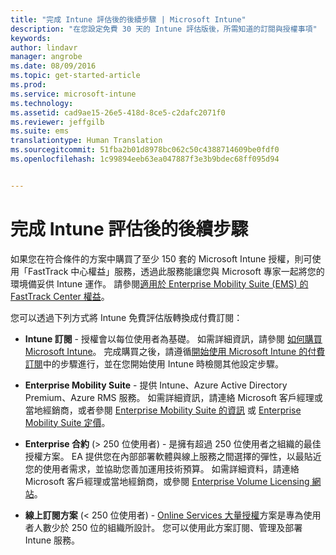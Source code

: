 ```yaml
---
title: "完成 Intune 評估後的後續步驟 | Microsoft Intune"
description: "在您設定免費 30 天的 Intune 評估版後，所需知道的訂閱與授權事項"
keywords: 
author: lindavr
manager: angrobe
ms.date: 08/09/2016
ms.topic: get-started-article
ms.prod: 
ms.service: microsoft-intune
ms.technology: 
ms.assetid: cad9ae15-26e5-418d-8ce5-c2dafc2071f0
ms.reviewer: jeffgilb
ms.suite: ems
translationtype: Human Translation
ms.sourcegitcommit: 51fba2b01d8978bc062c50c4388714609be0fdf0
ms.openlocfilehash: 1c99894eeb63ea047887f3e3b9bdec68ff095d94


---
```


# 完成 Intune 評估後的後續步驟
如果您在符合條件的方案中購買了至少 150 套的 Microsoft Intune 授權，則可使用「FastTrack 中心權益」服務，透過此服務能讓您與 Microsoft 專家一起將您的環境備妥供 Intune 運作。 請參閱[適用於 Enterprise Mobility Suite (EMS) 的 FastTrack Center 權益](https://docs.microsoft.com/enterprise-mobility/Solutions/fasttrack-center-benefit-for-enterprise-mobility-suite-ems)。

您可以透過下列方式將 Intune 免費評估版轉換成付費訂閱：

-   **Intune 訂閱** - 授權會以每位使用者為基礎。 如需詳細資訊，請參閱 [如何購買 Microsoft Intune](http://www.microsoft.com/en-us/server-cloud/products/microsoft-intune/Purchasing.aspx)。 完成購買之後，請遵循[開始使用 Microsoft Intune 的付費訂閱](/intune/get-started/start-with-a-paid-subscription-to-microsoft-intune)中的步驟進行，並在您開始使用 Intune 時檢閱其他設定步驟。

-   **Enterprise Mobility Suite** - 提供 Intune、Azure Active Directory Premium、Azure RMS 服務。 如需詳細資訊，請連絡 Microsoft 客戶經理或當地經銷商，或者參閱 [Enterprise Mobility Suite 的資訊](https://www.microsoft.com/en-us/server-cloud/enterprise-mobility/overview.aspx) 或 [Enterprise Mobility Suite 定價](http://www.microsoft.com/en-us/server-cloud/products/enterprise-mobility-suite/Purchasing.aspx)。

-   **Enterprise 合約** (&gt; 250 位使用者) - 是擁有超過 250 位使用者之組織的最佳授權方案。 EA 提供您在內部部署軟體與線上服務之間選擇的彈性，以最貼近您的使用者需求，並協助您善加運用技術預算。 如需詳細資料，請連絡 Microsoft 客戶經理或當地經銷商，或參閱 [Enterprise Volume Licensing 網站](http://www.microsoft.com/licensing/licensing-options/enterprise.aspx)。

-   **線上訂閱方案** (&lt; 250 位使用者) - [Online Services 大量授權](http://www.microsoft.com/licensing/online-services/default.aspx)方案是專為使用者人數少於 250 位的組織所設計。 您可以使用此方案訂閱、管理及部署 Intune 服務。



<!--HONumber=Aug16_HO2-->


